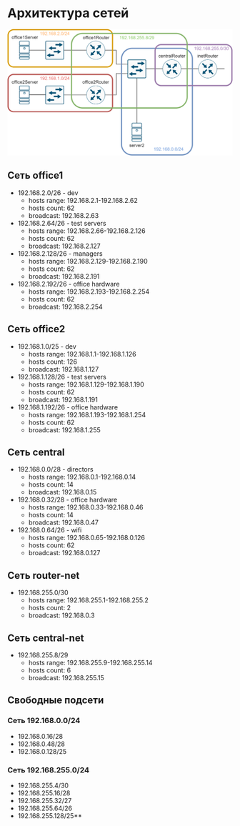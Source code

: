 # Архитектура сетей

![alt-текст](https://github.com/awesomenmi/net_arch/blob/master/net_diagramm.png)

## Сеть office1

- 192.168.2.0/26 - dev
   - hosts range: 192.168.2.1-192.168.2.62
   - hosts count: 62
   - broadcast: 192.168.2.63
- 192.168.2.64/26 - test servers
   - hosts range: 192.168.2.66-192.168.2.126
   - hosts count: 62
   - broadcast: 192.168.2.127
- 192.168.2.128/26 - managers
   - hosts range: 192.168.2.129-192.168.2.190
   - hosts count: 62
   - broadcast: 192.168.2.191
- 192.168.2.192/26 - office hardware
   - hosts range: 192.168.2.193-192.168.2.254
   - hosts count: 62
   - broadcast: 192.168.2.254

## Сеть office2

- 192.168.1.0/25 - dev
   - hosts range: 192.168.1.1-192.168.1.126
   - hosts count: 126
   - broadcast: 192.168.1.127
- 192.168.1.128/26 - test servers
   - hosts range: 192.168.1.129-192.168.1.190
   - hosts count: 62
   - broadcast: 192.168.1.191
- 192.168.1.192/26 - office hardware
   - hosts range: 192.168.1.193-192.168.1.254
   - hosts count: 62
   - broadcast: 192.168.1.255

## Сеть central

- 192.168.0.0/28 - directors
   - hosts range: 192.168.0.1-192.168.0.14
   - hosts count: 14
   - broadcast: 192.168.0.15
- 192.168.0.32/28 - office hardware
   - hosts range: 192.168.0.33-192.168.0.46
   - hosts count: 14
   - broadcast: 192.168.0.47
- 192.168.0.64/26 - wifi
   - hosts range: 192.168.0.65-192.168.0.126
   - hosts count: 62
   - broadcast: 192.168.0.127

## Сеть router-net

- 192.168.255.0/30
   - hosts range: 192.168.255.1-192.168.255.2
   - hosts count: 2
   - broadcast: 192.168.0.3

## Сеть central-net

- 192.168.255.8/29
   - hosts range: 192.168.255.9-192.168.255.14
   - hosts count: 6
   - broadcast: 192.168.255.15

## Свободные подсети
### Сеть 192.168.0.0/24
- 192.168.0.16/28
- 192.168.0.48/28
- 192.168.0.128/25
### Сеть 192.168.255.0/24
- 192.168.255.4/30
- 192.168.255.16/28
- 192.168.255.32/27
- 192.168.255.64/26
- 192.168.255.128/25**
